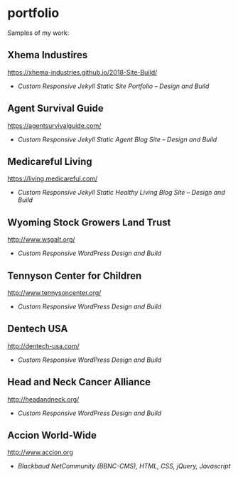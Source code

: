 # portfolio
Samples of my work:

## Xhema Industires
https://xhema-industries.github.io/2018-Site-Build/
- *Custom Responsive Jekyll Static Site Portfolio – Design and Build*

## Agent Survival Guide
https://agentsurvivalguide.com/
- *Custom Responsive Jekyll Static Agent Blog Site – Design and Build*

## Medicareful Living
https://living.medicareful.com/
- *Custom Responsive Jekyll Static Healthy Living Blog Site – Design and Build*

## Wyoming Stock Growers Land Trust
http://www.wsgalt.org/
- *Custom Responsive WordPress Design and Build*

## Tennyson Center for Children
http://www.tennysoncenter.org/
- *Custom Responsive WordPress Design and Build*

## Dentech USA
http://dentech-usa.com/
- *Custom Responsive WordPress Design and Build*

## Head and Neck Cancer Alliance
http://headandneck.org/
- *Custom Responsive WordPress Design and Build*

## Accion World-Wide
http://www.accion.org
- *Blackbaud NetCommunity (BBNC-CMS), HTML, CSS, jQuery, Javascript*
